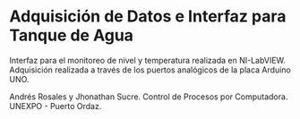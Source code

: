 # Adquisición de Datos e Interfaz para Tanque de Agua

Interfaz para el monitoreo de nivel y temperatura realizada en NI-LabVIEW.
Adquisición realizada a través de los puertos analógicos de la placa Arduino UNO.

Andrés Rosales y Jhonathan Sucre.
Control de Procesos por Computadora. UNEXPO - Puerto Ordaz.